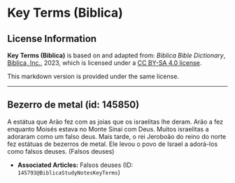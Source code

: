 # Key Terms (Biblica)

## License Information

**Key Terms (Biblica)** is based on and adapted from: _Biblica Bible Dictionary_, [Biblica, Inc.](https://www.biblica.com/), 2023, which is licensed under a [CC BY-SA 4.0 license](https://creativecommons.org/licenses/by-sa/4.0/legalcode.en).

This markdown version is provided under the same license.



--------------------------------

## Bezerro de metal (id: 145850)

A estátua que Arão fez com as joias que os israelitas lhe deram. Arão a fez enquanto Moisés estava no Monte Sinai com Deus. Muitos israelitas a adoraram como um falso deus. Mais tarde, o rei Jeroboão do reino do norte fez estátuas de bezerros de metal. Ele levou o povo de Israel a adorá\-los como falsos deuses. (Falsos deuses)

* **Associated Articles:** Falsos deuses (ID: `145793@BiblicaStudyNotesKeyTerms`)

